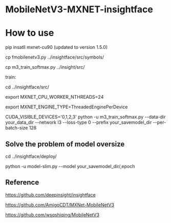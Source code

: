 # MobileNetV3-MXNET-insightface

How to use
==========
pip insatll mxnet-cu90     (updated to version 1.5.0)

cp fmobilenetv3.py ../insightface/src/symbols/

cp m3_train_softmax.py ../insight/src/

train:

cd ../insightface/src/

export MXNET_CPU_WORKER_NTHREADS=24

export MXNET_ENGINE_TYPE=ThreadedEnginePerDevice

CUDA_VISIBLE_DEVICES='0,1,2,3' python -u m3_train_softmax.py --data-dir your_data_dir --network l3 --loss-type 0 --prefix your_savemodel_dir --per-batch-size 128

Solve the problem of model oversize
---------------
cd ../insightface/deploy/

python -u model-slim.py --model your_savemodel_dir/,epoch

Reference
---------

https://github.com/deepinsight/insightface

https://github.com/AmigoCDT/MXNet-MobileNetV3

https://github.com/wsqshiqing/MobileNetV3
